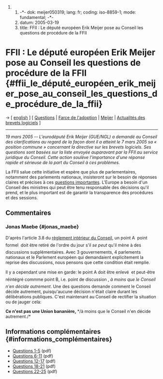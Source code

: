 1.  1.  -\*- dok: meijer050319; lang: fr; coding: iso-8859-1; mode:
        fundamental; -\*-
    2.  datum: 2005-03-19
    3.  title: FFII : Le député européen Erik Meijer pose au Conseil les
        questions de procédure de la FFII

# FFII : Le député européen Erik Meijer pose au Conseil les questions de procédure de la FFII {#ffii_le_député_européen_erik_meijer_pose_au_conseil_les_questions_de_procédure_de_la_ffii}

-\> \[ [ english](Meijer050319En "wikilink") \] \[ [
Questions](LtrFfiiCons050308Fr "wikilink") \| [ Farce de
l\'adoption](Cons050307Fr "wikilink") \| [
Meijer](ErikMeijerEn "wikilink") \| [ Actualités des brevets
logiciels](SwpatcninoFr "wikilink") \]

------------------------------------------------------------------------

*19 mars 2005 \-- L\'eurodéputé Erik Meijer (GUE/NGL) a demandé au
Conseil des clarifications au regard de la façon dont il a atteint le 7
mars 2005 sa « position commune » concernant la directive sur les
brevets logiciels. Ses questions sont basées sur la liste envoyée
auparavant par la FFII au service juridique du Conseil. Cette action
soulève l\'importance d\'une réponse rapide et sérieuse de la part du
Conseil à ces problèmes.*

La FFII salue cette initiative et espère que plus de parlementaires,
notamment des parlements nationaux, insisteront sur le besoin de
réponses claires et précises à ces [ questions
importantes](LtrFfiiCons050308Fr "wikilink"). L\'Europe a besoin d\'un
Conseil des ministres qui peut être tenu responsable des décisions
qu\'il prend, et le plus important est de garantir la transparence des
procédures et des sessions.

## Commentaires

### Jonas Maebe {#jonas_maebe}

D\'après l\'article 3.8 du [ règlement intérieur du
Conseil](ConsRegl0412En "wikilink"), un point A  point formel  doit
être retiré de l\'ordre du jour s\'il *se peut* qu\'il mène à des
discussions supplémentaires. Avec 3 gouvernements, 4 parlements
nationaux et le Parlement européen qui demandaient explicitement la
reprise des discussions, nous pensons que cette condition était remplie.

Il y a cependant une mise en garde: le point A doit être enlevé  et
peut-être réintégré commme point B, i.e. point de discussion , *à moins
que le Conseil n\'en décide autrement*. Une des questions demande
comment le Conseil décide autrement, puisqu\'aucune décision n\'était
claire durant les délibérations publiques. C\'est maintenant au Conseil
de rectifier la situation ou de jauger cela:

**Ce n\'est pas une Union bananière,** \*/à moins que le Conseil n\'en
décide autrement./\*

## Informations complémentaires {#informations_complémentaires}

-   [Questions
    1-5](http://swpat.ffii.org/log/05/meijer03/q1-5.pdf "wikilink")
    (pdf)
-   [Questions
    6-11](http://swpat.ffii.org/log/05/meijer03/q6-11.pdf "wikilink")
    (pdf)
-   [Questions
    12-17](http://swpat.ffii.org/log/05/meijer03/q12-17.pdf "wikilink")
    (pdf)
-   [Questions
    18-21](http://swpat.ffii.org/log/05/meijer03/q18-21.pdf "wikilink")
    (pdf)
-   [Questions
    22-25](http://swpat.ffii.org/log/05/meijer03/q22-25.pdf "wikilink")
    (pdf)

